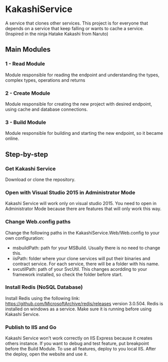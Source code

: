 # KakashiService
A service that clones other services. 
This project is for everyone that depends on a service that keep falling or wants to cache a service.
(Inspired in the ninja Hatake Kakashi from Naruto)

## Main Modules
### 1 - Read Module
Module responsible for reading the endpoint and understanding the types, complex types, operations and returns

### 2 - Create Module
Module responsible for creating the new project with desired endpoint, using cache and database connections.

### 3 - Build Module
Module responsible for building and starting the new endpoint, so it became online.

## Step-by-step

### Get Kakashi Service
Download or clone the repository. 

### Open with Visual Studio 2015 in Administrator Mode
Kakashi Service will work only on visual studio 2015. You need to open in Administrator Mode because there are features that will only work this way.

### Change Web.config paths
Change the following paths in the KakashiService.Web/Web.config to your own configuration:
- msbuildPath: path for your MSBuild. Usually there is no need to change this.
- iisPath: folder where your clone services will put their binaries and contract service. For each service, there will be a folder with his name.
- svcutilPath: path of your SvcUtil. This changes acordding to your framework installed, so check the folder before start.

### Install Redis (NoSQL Database)
Install Redis using the following link: https://github.com/MicrosoftArchive/redis/releases version 3.0.504. Redis is installed on windows as a service. Make sure it is running before using Kakashi Service.


### Publish to IIS and Go
Kakashi Service won't work correctly on IIS Express because it creates others instance. If you want to debug and test feature, put breakpoint before the Build Module. To use all features, deploy to you local IIS. After the deploy, open the website and use it.


